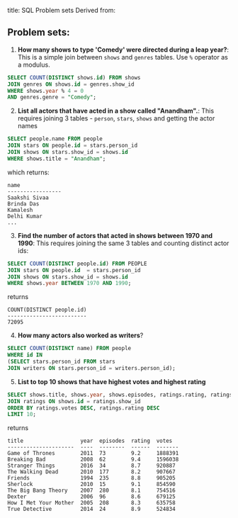 title: SQL Problem sets
Derived from: 

## Problem sets:
1. **How many shows to type 'Comedy' were directed during a leap year?**: This is a simple join between `shows` and `genres` tables. Use `%` operator as a modulus.
    
```sql
SELECT COUNT(DISTINCT shows.id) FROM shows
JOIN genres ON shows.id = genres.show_id
WHERE shows.year % 4 = 0
AND genres.genre = "Comedy";
```

2. **List all actors that have acted in a show called "Anandham".**: This requires joining 3 tables - `person`, `stars`, `shows` and getting the actor names
    
```sql
SELECT people.name FROM people
JOIN stars ON people.id = stars.person_id 
JOIN shows ON stars.show_id = shows.id
WHERE shows.title = "Anandham";
```

which returns:

```
name             
-----------------
Saakshi Sivaa    
Brinda Das       
Kamalesh         
Delhi Kumar
...
```

3. **Find the number of actors that acted in shows between 1970 and 1990**: This requires joining the same 3 tables and counting distinct actor ids:

```sql
SELECT COUNT(DISTINCT people.id) FROM PEOPLE 
JOIN stars ON people.id  = stars.person_id 
JOIN shows ON stars.show_id = shows.id 
WHERE shows.year BETWEEN 1970 AND 1990;
```

returns

```
COUNT(DISTINCT people.id)
-------------------------
72095
```

4. **How many actors also worked as writers**?

```sql
SELECT COUNT(DISTINCT name) FROM people
WHERE id IN 
(SELECT stars.person_id FROM stars 
JOIN writers ON stars.person_id = writers.person_id);
```

5. **List to top 10 shows that have highest votes and highest rating**

```sql
SELECT shows.title, shows.year, shows.episodes, ratings.rating, ratings.votes FROM shows 
JOIN ratings ON shows.id = ratings.show_id 
ORDER BY ratings.votes DESC, ratings.rating DESC 
LIMIT 10;
```

returns

```
title                  year  episodes  rating  votes  
---------------------  ----  --------  ------  -------
Game of Thrones        2011  73        9.2     1888391
Breaking Bad           2008  62        9.4     1596038
Stranger Things        2016  34        8.7     920887 
The Walking Dead       2010  177       8.2     907667 
Friends                1994  235       8.8     905205 
Sherlock               2010  15        9.1     854590 
The Big Bang Theory    2007  280       8.1     754516 
Dexter                 2006  96        8.6     679125 
How I Met Your Mother  2005  208       8.3     635758 
True Detective         2014  24        8.9     524834
```